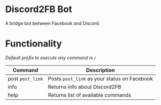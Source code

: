 # Discord2FB Bot

A bridge bot between Facebook and Discord.

# Functionality

*Default prefix to execute any command is `/`*

| Command | Description |
| -- | -- |
| post `post_link` |  Posts  `post_link` as your status on Facebook |
| info | Returns info about Discord2FB |
| help | Returns list of available commands |




